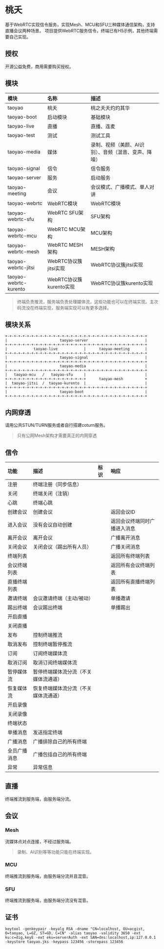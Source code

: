 # 桃夭

基于WebRTC实现信令服务，实现Mesh、MCU和SFU三种媒体通信架构，支持直播会议两种场景。
项目提供WebRTC服务信令，终端已有H5示例，其他终端需要自己实现。

## 授权

开源公益免费，商用需要购买授权。

## 模块

|模块|名称|描述|
|:--|:--|:--|
|taoyao|桃夭|桃之夭夭灼灼其华|
|taoyao-boot|启动模块|基础模块|
|taoyao-live|直播|直播、连麦|
|taoyao-test|测试|测试工具|
|taoyao-media|媒体|录制、视频（美颜、AI识别）、音频（混音、变声、降噪）|
|taoyao-signal|信令|信令服务|
|taoyao-server|服务|启动服务|
|taoyao-meeting|会议|会议模式、广播模式、单人对讲|
|taoyao-webrtc|WebRTC模块|WebRTC模块|
|taoyao-webrtc-sfu|WebRTC SFU架构|SFU架构|
|taoyao-webrtc-mcu|WebRTC MCU架构|MCU架构|
|taoyao-webrtc-mesh|WebRTC MESH架构|MESH架构|
|taoyao-webrtc-jitsi|WebRTC协议簇jitsi实现|WebRTC协议簇jitsi实现|
|taoyao-webrtc-kurento|WebRTC协议簇kurento实现|WebRTC协议簇kurento实现|

> 终端负责推流，服务端负责处理媒体流，这些功能也可以在终端实现。主次码流没在终端实现，服务端实现可以有更多选择。

## 模块关系

```
+-+-+-+-+-+-+-+-+-+-+-+-+-+-+-+-+-+-+-+-+-+-+-+-+-+-+-+-+-+-+-+-+
|                        taoyao-server                          |
+-+-+-+-+-+-+-+-+-+-+-+-+-+-+-+-+-+-+-+-+-+-+-+-+-+-+-+-+-+-+-+-+
|            taoyao-live            |      taoyao-meeting       |
+-+-+-+-+-+-+-+-+-+-+-+-+-+-+-+-+-+-+-+-+-+-+-+-+-+-+-+-+-+-+-+-+
|                        taoyao-signal                          |
+-+-+-+-+-+-+-+-+-+-+-+-+-+-+-+-+-+-+-+-+-+-+-+-+-+-+-+-+-+-+-+-+
|                        taoyao-media                           |
+-+-+-+-+-+-+-+-+-+-+-+-+-+-+-+-+-+-+-+-+-+-+-+-+-+-+-+-+-+-+-+-+
|   taoyao-mcu   /   taoyao-sfu     |                           |
+-+-+-+-+-+-+-+-+-+-+-+-+-+-+-+-+-+-+      taoyao-mesh          +
|  taoyao-jitsi  /  taoyao-kurento  |                           |
+-+-+-+-+-+-+-+-+-+-+-+-+-+-+-+-+-+-+-+-+-+-+-+-+-+-+-+-+-+-+-+-+
|                        taoyao-boot                            |
+-+-+-+-+-+-+-+-+-+-+-+-+-+-+-+-+-+-+-+-+-+-+-+-+-+-+-+-+-+-+-+-+
```

## 内网穿透

请用公共STUN/TURN服务或者自行搭建coturn服务。

> 只有公网Mesh架构才需要真正的内网穿透

## 信令

|功能|描述|标识|响应|
|:--|:--|:--|:--|
|注册|终端注册（同步信息）|||
|关闭|终端关闭（注销）|||
|心跳|终端心跳|||
|创建会议|创建会议||返回会议ID|
|进入会议|没有会议自动创建||返回会议终端同时广播进入消息|
|离开会议|离开会议||广播离开消息|
|关闭会议|关闭会议（踢出所有人员）||广播关闭消息|
|终端列表|||返回所有终端列表|
|会议终端列表|||返回所有会议终端列表|
|直播终端列表|||返回所有直播终端列表|
|邀请终端|会议邀请终端（主动/被动）||单播邀请|
|踢出终端|会议踢出终端||单播踢出|
|开启直播||||
|关闭直播||||
|发布|控制终端推流|||
|取消发布|控制终端暂停推流|||
|订阅|订阅终端媒体流|||
|取消订阅|取消订阅终端媒体流|||
|暂停媒体流|暂停终端媒体流分流（不关媒体流通道）|||
|恢复媒体流|恢复终端媒体流分流（不关媒体流通道）|||
|开启录像||||
|关闭录像||||
|终端状态||||
|单播消息|发送指定终端|||
|广播消息|广播排除自己的所有终端|||
|全员广播消息|广播包括自己的所有终端|||
|异常|异常信息|||

## 直播

终端推流到服务端，由服务端分流。

## 会议

### Mesh

流媒体点对点连接，不经过服务端。

> 录制、AI识别等等功能只能在终端实现。

### MCU

终端推流到服务端，由服务端分流并且混音。

### SFU

终端推流到服务端，由服务端分流没有混音。

## 证书

```
keytool -genkeypair -keyalg RSA -dname "CN=localhost, OU=acgist, O=taoyao, L=GZ, ST=GD, C=CN" -alias taoyao -validity 3650 -ext ku:c=dig,keyE -ext eku=serverAuth -ext SAN=dns:localhost,ip:127.0.0.1 -keystore taoyao.jks -keypass 123456 -storepass 123456
```
